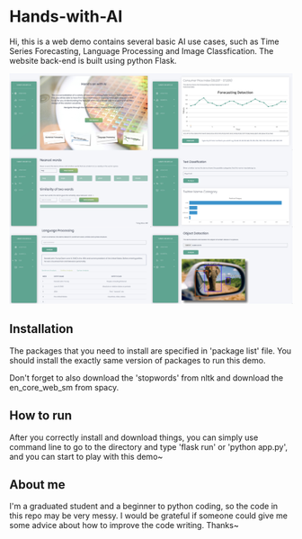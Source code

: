 # Hands-with-AI
Hi, this is a web demo contains several basic AI use cases, such as Time Series Forecasting, Language Processing and Image Classfication. The website back-end is built using python Flask. 

![Screenshots](https://github.com/chenyuankun0/Hands-with-AI/blob/master/images/screenshots.jpeg)

## Installation
The packages that you need to install are specified in 'package list' file. You should install the exactly same version of packages to run this demo.

Don't forget to also download the 'stopwords' from nltk and download the en_core_web_sm from spacy.

## How to run
After you correctly install and download things, you can simply use command line to go to the directory and type 'flask run' or 'python app.py', and you can start to play with this demo~

## About me
I'm a graduated student and a beginner to python coding, so the code in this repo may be very messy. I would be grateful if someone could give me some advice about how to improve the code writing. Thanks~
